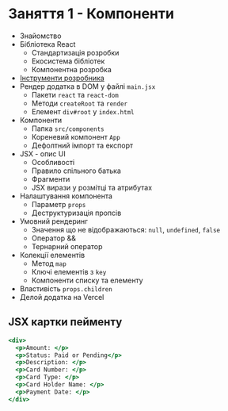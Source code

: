 # Заняття 1 - Компоненти

- Знайомство
- Бібліотека React
  - Стандартизація розробки
  - Екосистема бібліотек
  - Компонентна розробка
- [Інструменти розробника](https://react.dev/learn/react-developer-tools#browser-extension)
- Рендер додатка в DOM у файлі `main.jsx`
  - Пакети `react` та `react-dom`
  - Методи `createRoot` та `render`
  - Елемент `div#root` у `index.html`
- Компоненти
  - Папка `src/components`
  - Кореневий компонент `App`
  - Дефолтний імпорт та експорт
- JSX - опис UI
  - Особливості
  - Правило спільного батька
  - Фрагменти
  - JSX вирази у розмітці та атрибутах
- Налаштування компонента
  - Параметр `props`
  - Деструктуризація пропсів
- Умовний рендеринг
  - Значення що не відображаються: `null`, `undefined`, `false`
  - Оператор &&
  - Тернарний оператор
- Колекції елементів
  - Метод `map`
  - Ключі елементів з `key`
  - Компоненти списку та елементу
- Властивість `props.children`
- Делой додатка на Vercel

## JSX картки пейменту

```jsx
<div>
  <p>Amount: </p>
  <p>Status: Paid or Pending</p>
  <p>Description: </p>
  <p>Card Number: </p>
  <p>Card Type: </p>
  <p>Card Holder Name: </p>
  <p>Payment Date: </p>
</div>
```